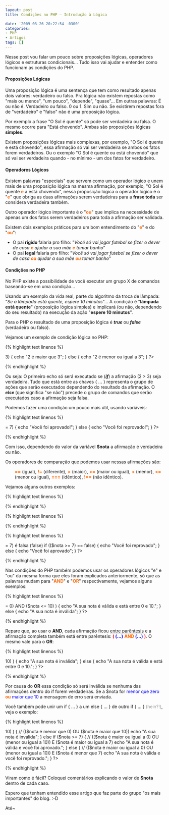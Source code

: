 ```yaml
---
layout: post
title: Condições no PHP – Introdução à Lógica

date: '2009-03-26 20:22:54 -0300'
categories:
- PHP
- Artigos
tags: []
---
```

Nesse post vou falar um pouco sobre proposições lógicas, operadores lógicos e estruturas condicionais... Tudo isso vai ajudar e entender como funcionam as condições do PHP.

<h4>Proposições Lógicas</h4>
Uma proposição lógica é uma sentença que tem como resultado apenas dois valores: verdadeiro ou falso. Pra lógica não existem repostas como "mais ou menos", "um pouco", "depende", "quase"... Em outras palavras: É ou não é. Verdadeiro ou falso. 0 ou 1. Sim ou não. Se existirem repostas fora de "verdadeiro" e "falso" não é uma proposição lógica.

Por exemplo a frase "O Sol é quente" só pode ser verdadeira ou falsa. O mesmo ocorre para "Está chovendo". Ambas são proposições lógicas <strong>simples</strong>.

Existem proposições lógicas mais complexas, por exemplo, "O Sol é quente e está chovendo", essa afirmação só vai ser verdadeira se ambos os fatos forem verdadeiros. Ou o exemplo "O Sol é quente ou está chovendo" que só vai ser verdadeira quando - no mínimo - um dos fatos for verdadeiro.

<h4>Operadores Lógicos</h4>
Existem palavras "especiais" que servem como um operador lógico e unem mais de uma proposição lógica na mesma afirmação, por exemplo, "O Sol é quente <strong><span style="color: #ff6600;">e</span></strong> a está chovendo", nessa proposição lógica o operador lógico é o "<strong><span style="color: #ff6600;">e</span></strong>" que obriga as duas afirmações serem verdadeiras para a <strong>frase toda</strong> ser considera verdadeira também.

Outro operador lógico importante é o "<strong><span style="color: #ff6600;">ou</span></strong>" que implica na necessidade de apenas um dos fatos serem verdadeiros para toda a afirmação ser validada.

Existem dois exemplos práticos para um bom entendimento do "<strong><span style="color: #ff6600;">e</span></strong>" e do "<strong><span style="color: #ff6600;">ou</span></strong>":

<ul>
<li>O pai <strong>rígido </strong>falaria pro filho: "<em>Você só vai jogar futebol se fizer o dever de casa <span style="color: #ff6600;"><strong>e</strong></span> ajudar a sua mãe </em><em><span style="color: #ff6600;"><strong>e</strong></span></em><em> tomar banho</em>"</li>
<li>O pai <strong>legal </strong>falaria pro filho: "<em>Você só vai jogar futebol se fizer o dever de casa </em><em><span style="color: #ff6600;"><strong>ou</strong></span></em><em> ajudar a sua mãe </em><em><span style="color: #ff6600;"><strong>ou</strong></span></em><em> tomar banho</em>"</li>
</ul>
<h4>Condições no PHP</h4>
No PHP existe a possibilidade de você executar um grupo X de comandos baseando-se em uma condição...

Usando um exemplo da vida real, parte do algoritmo da troca de lâmpada: "<em>Se a lâmpada está quente, espere 10 minutos</em>"... A condição é "<strong>lâmpada está quente</strong>" (proposição lógica simples) e implicará (ou não, dependendo do seu resultado) na execução da ação "<strong>espere 10 minutos</strong>".

Para o PHP o resultado de uma proposição lógica é <em><strong>true </strong></em>ou <strong><em>false </em></strong>(verdadeiro ou falso).

Vejamos um exemplo de condição lógica no PHP:


{% highlight text linenos %}
<?php
if (2 > 3) {
echo "2 é maior que 3";
} else {
echo "2 é menor ou igual a 3";
}
?>
{% endhighlight %}

Ou seja: O primeiro echo só será executado se (<strong><em>if</em></strong>) a afirmação (2 > 3) seja verdadeira. Tudo que está entre as chaves { ... } representa o grupo de ações que serão executados dependendo do resultado da afirmação. O <em><strong>else </strong></em>(que significa "se não") precede o grupo de comandos que serão executados caso a afirmação seja falsa.

Podemos fazer uma condição um pouco mais útil, usando variáveis:


{% highlight text linenos %}
<?php
$nota = 3;
if ($nota >= 7) {
echo "Você foi aprovado!";
} else {
echo "Você foi reprovado!";
}
?>
{% endhighlight %}

Com isso, dependendo do valor da variável <strong>$nota</strong> a afirmação é verdadeira ou não.

Os operadores de comparação que podemos usar nessas afirmações são:

<p style="padding-left: 30px;"><span style="color: #ff6600;"><strong>==</strong></span> (igual), <span style="color: #ff6600;"><strong>!=</strong></span> (diferente), <span style="color: #ff6600;"><strong>></strong></span> (maior), <span style="color: #ff6600;"><strong>>=</strong></span> (maior ou igual), <span style="color: #ff6600;"><strong><</strong></span> (menor), <span style="color: #ff6600;"><strong><=</strong></span> (menor ou igual), <span style="color: #ff6600;"><strong>===</strong></span> (idêntico), <strong><span style="color: #ff6600;">!==</span></strong> (não idêntico).

Vejamos alguns outros exemplos:


{% highlight text linenos %}
<?php
$nota = 3;
if ($nota != 10) {
echo "Você não tirou 10";
} else {
echo "Você tirou 10, parabéns!";
}
?>
{% endhighlight %}


{% highlight text linenos %}
<?php
$nome = 'Thiago';
if ($nome == 'Thiago') {
echo "Olá, Thiago";
} else {
echo "Olá, Visitante";
}
?>
{% endhighlight %}


{% highlight text linenos %}
<?php
$nota = 3;
// Verifica se a afirmação ($nota >= 7) é falsa (false)
if (($nota >= 7) == false) {
echo "Você foi reprovado";
} else {
echo "Você foi aprovado";
}
?>
{% endhighlight %}

Nas condições do PHP também podemos usar os operadores lógicos "e" e "ou" da mesma forma que eles foram explicados anteriormente, só que as palavras mudam para "<span style="color: #ff6600;"><strong>AND</strong></span><span style="color: #ff6600;"><strong></strong></span>" e "<strong><span style="color: #ff6600;">OR</span></strong>" respectivamente, vejamos alguns exemplos:


{% highlight text linenos %}
<?php
$nota = 3;
if ( ($nota >= 0) AND ($nota <= 10) ) {
echo "A sua nota é válida e está entre 0 e 10.";
} else {
echo "A sua nota é inválida";
}
?>
{% endhighlight %}

Repare que, ao usar o <strong>AND</strong>, cada afirmação ficou <span style="text-decoration: underline;">entre parêntesis</span> e a afirmação completa também está entre parêntesis: <strong><span style="color: #ff0000;">( </span><span style="color: #0000ff;">(...)</span></strong> <span style="color: #ff6600;"><strong>AND </strong></span><strong><span style="color: #0000ff;">(...)</span></strong> <strong><span style="color: #ff0000;">)</span></strong>. O mesmo vale para o <strong>OR</strong>:


{% highlight text linenos %}
<?php
$nota = 3;
if ( ($nota < 0) OR ($nota > 10) ) {
echo "A sua nota é inválida";
} else {
echo "A sua nota é válida e está entre 0 e 10.";
}
?>
{% endhighlight %}

Por causa do <strong>OR</strong> essa condição só será inválida se nenhuma das afirmações dentro do if forem verdadeiras. Se a $nota for <span style="color: #0000ff;">menor que zero</span> <span style="color: #ff6600;"><strong>ou</strong></span> <span style="color: #0000ff;">maior que 10</span> a mensagem de erro será enviada.

Você também pode unir um if { ... } a um else { ... } de outro if { ... } <span style="color: #999999;">(hein?!)</span>, veja o exemplo:


{% highlight text linenos %}
<?php
$nota = 3;
if ( ($nota < 0) OR ($nota > 10) ) {
// (($nota é menor que 0) OU ($nota é maior que 10))
echo "A sua nota é inválida";
} else if ($nota >= 7) {
// (($nota é maior ou igual a 0) OU (menor ou igual a 10)) E ($nota é maior ou igual a 7)
echo "A sua nota é válida e você foi aprovado.";
} else {
// (($nota é maior ou igual a 0) OU (menor ou igual a 10)) E ($nota é menor que 7)
echo "A sua nota é válida e você foi reprovado.";
}
?>
{% endhighlight %}

Viram como é fácil? Coloquei comentários explicando o valor de <strong>$nota</strong> dentro de cada caso.

Espero que tenham entendido esse artigo que faz parte do grupo "os mais importantes" do blog.  :-D

Até~

